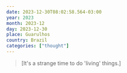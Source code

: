 ```yaml
---
date: 2023-12-30T08:02:58.564-03:00
year: 2023
month: 2023-12
day: 2023-12-30
place: Guarulhos
country: Brazil
categories: ["thought"]
---
```

> [It's a strange time to do 'living' things.]
